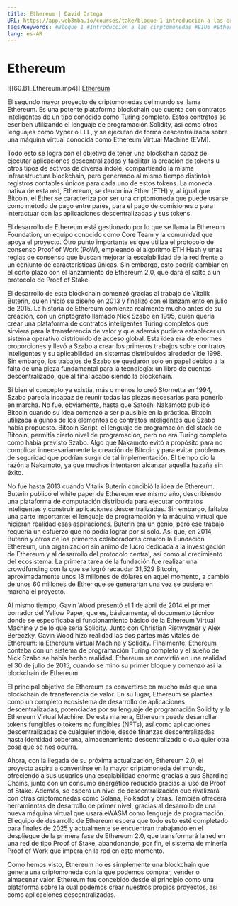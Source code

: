 ```yaml
---
title: Ethereum | David Ortega
URL: https://app.web3mba.io/courses/take/bloque-1-introduccion-a-las-criptomonedas/lessons/39203686-ethereum-david-ortega
Tags/Keywords: #Bloque 1 #Introduccion a las cirptomonedas #B1U6 #Ethereum #David Ortega
lang: es-AR
---
```

# Ethereum
![[60.B1_Ethereum.mp4]]
[Ethereum](https://app.web3mba.io/courses/take/bloque-1-introduccion-a-las-criptomonedas/lessons/39203686-ethereum-david-ortega)

El segundo mayor proyecto de criptomonedas del mundo se llama Ethereum. Es una potente plataforma blockchain que cuenta con contratos inteligentes de un tipo conocido como Turing completo. Estos contratos se escriben utilizando el lenguaje de programación Solidity, así como otros lenguajes como Vyper o LLL, y se ejecutan de forma descentralizada sobre una máquina virtual conocida como Ethereum Virtual Machine (EVM).

Todo esto se logra con el objetivo de tener una blockchain capaz de ejecutar aplicaciones descentralizadas y facilitar la creación de tokens u otros tipos de activos de diversa índole, compartiendo la misma infraestructura blockchain, pero generando al mismo tiempo distintos registros contables únicos para cada uno de estos tokens. La moneda nativa de esta red, Ethereum, se denomina Ether (ETH) y, al igual que Bitcoin, el Ether se caracteriza por ser una criptomoneda que puede usarse como método de pago entre pares, para el pago de comisiones o para interactuar con las aplicaciones descentralizadas y sus tokens.

El desarrollo de Ethereum está gestionado por lo que se llama la Ethereum Foundation, un equipo conocido como Core Team y la comunidad que apoya el proyecto. Otro punto importante es que utiliza el protocolo de consenso Proof of Work (PoW), empleando el algoritmo ETH Hash y unas reglas de consenso que buscan mejorar la escalabilidad de la red frente a un conjunto de características únicas. Sin embargo, esto podría cambiar en el corto plazo con el lanzamiento de Ethereum 2.0, que dará el salto a un protocolo de Proof of Stake.

El desarrollo de esta blockchain comenzó gracias al trabajo de Vitalik Buterin, quien inició su diseño en 2013 y finalizó con el lanzamiento en julio de 2015. La historia de Ethereum comienza realmente mucho antes de su creación, con un criptógrafo llamado Nick Szabo en 1995, quien quería crear una plataforma de contratos inteligentes Turing completos que sirviera para la transferencia de valor y que además pudiera establecer un sistema operativo distribuido de acceso global. Esta idea era de enormes proporciones y llevó a Szabo a crear los primeros trabajos sobre contratos inteligentes y su aplicabilidad en sistemas distribuidos alrededor de 1998. Sin embargo, los trabajos de Szabo se quedaron solo en papel debido a la falta de una pieza fundamental para la tecnología: un libro de cuentas descentralizado, que al final acabó siendo la blockchain.

Si bien el concepto ya existía, más o menos lo creó Stornetta en 1994, Szabo parecía incapaz de reunir todas las piezas necesarias para ponerlo en marcha. No fue, obviamente, hasta que Satoshi Nakamoto publicó Bitcoin cuando su idea comenzó a ser plausible en la práctica. Bitcoin utilizaba algunos de los elementos de contratos inteligentes que Szabo había propuesto. Bitcoin Script, el lenguaje de programación del stack de Bitcoin, permitía cierto nivel de programación, pero no era Turing completo como había previsto Szabo. Algo que Nakamoto evitó a propósito para no complicar innecesariamente la creación de Bitcoin y para evitar problemas de seguridad que podrían surgir de tal implementación. El tiempo dio la razón a Nakamoto, ya que muchos intentaron alcanzar aquella hazaña sin éxito.

No fue hasta 2013 cuando Vitalik Buterin concibió la idea de Ethereum. Buterin publicó el white paper de Ethereum ese mismo año, describiendo una plataforma de computación distribuida para ejecutar contratos inteligentes y construir aplicaciones descentralizadas. Sin embargo, faltaba una parte importante: el lenguaje de programación y la máquina virtual que hicieran realidad esas aspiraciones. Buterin era un genio, pero ese trabajo requería un esfuerzo que no podía lograr por sí solo. Así que, en 2014, Buterin y otros de los primeros colaboradores crearon la Fundación Ethereum, una organización sin ánimo de lucro dedicada a la investigación de Ethereum y al desarrollo del protocolo central, así como al crecimiento del ecosistema. La primera tarea de la fundación fue realizar una crowdfunding con la que se logró recaudar 31,529 Bitcoin, aproximadamente unos 18 millones de dólares en aquel momento, a cambio de unos 60 millones de Ether que se generarían una vez se pusiera en marcha el proyecto.

Al mismo tiempo, Gavin Wood presentó el 1 de abril de 2014 el primer borrador del Yellow Paper, que es, básicamente, el documento técnico donde se especificaba el funcionamiento básico de la Ethereum Virtual Machine y de lo que sería Solidity. Junto con Christian Rietwyzner y Alex Bereczky, Gavin Wood hizo realidad las dos partes más vitales de Ethereum: la Ethereum Virtual Machine y Solidity. Finalmente, Ethereum contaba con un sistema de programación Turing completo y el sueño de Nick Szabo se había hecho realidad. Ethereum se convirtió en una realidad el 30 de julio de 2015, cuando se minó su primer bloque y comenzó así la blockchain de Ethereum.

El principal objetivo de Ethereum es convertirse en mucho más que una blockchain de transferencia de valor. En su lugar, Ethereum se plantea como un completo ecosistema de desarrollo de aplicaciones descentralizadas, potenciadas por su lenguaje de programación Solidity y la Ethereum Virtual Machine. De esta manera, Ethereum puede desarrollar tokens fungibles o tokens no fungibles (NFTs), así como aplicaciones descentralizadas de cualquier índole, desde finanzas descentralizadas hasta identidad soberana, almacenamiento descentralizado o cualquier otra cosa que se nos ocurra.

Ahora, con la llegada de su próxima actualización, Ethereum 2.0, el proyecto aspira a convertirse en la mayor criptomoneda del mundo, ofreciendo a sus usuarios una escalabilidad enorme gracias a sus Sharding Chains, junto con un consumo energético reducido gracias al uso de Proof of Stake. Además, se espera un nivel de descentralización que rivalizará con otras criptomonedas como Solana, Polkadot y otras. También ofrecerá herramientas de desarrollo de primer nivel, gracias al desarrollo de una nueva máquina virtual que usará eWASM como lenguaje de programación. El equipo de desarrollo de Ethereum espera que todo esto esté completado para finales de 2025 y actualmente se encuentran trabajando en el despliegue de la primera fase de Ethereum 2.0, que transformará la red en una red de tipo Proof of Stake, abandonando, por fin, el sistema de minería Proof of Work que impera en la red en este momento.

Como hemos visto, Ethereum no es simplemente una blockchain que genera una criptomoneda con la que podemos comprar, vender o almacenar valor. Ethereum fue concebido desde el principio como una plataforma sobre la cual podemos crear nuestros propios proyectos, así como aplicaciones descentralizadas.